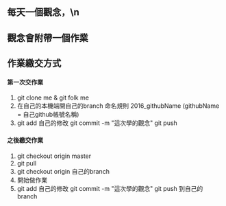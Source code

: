 ## 每天一個觀念，\n
## 觀念會附帶一個作業

## 作業繳交方式
#### 第一次交作業
1. git clone me & git folk me
2. 在自己的本機端開自己的branch  命名規則 2016_githubName (githubName = 自己github帳號名稱)
3. git add 自己的修改 git commit -m "這次學的觀念" git push
#### 之後繳交作業
1. git checkout origin master
2. git pull
3. git checkout origin 自己的branch
4. 開始做作業
5. git add 自己的修改 git commit -m "這次學的觀念" git push 到自己的 branch
